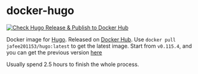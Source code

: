# docker-hugo

[![Check Hugo Release & Publish to Docker Hub](https://github.com/leoli0605/docker-hugo/actions/workflows/docker-publish.yml/badge.svg)](https://github.com/leoli0605/docker-hugo/actions/workflows/docker-publish.yml)

Docker image for [Hugo](https://gohugo.io/).
Released on [Docker Hub](https://hub.docker.com/repository/docker/jafee201153/hugo/general).
Use `docker pull jafee201153/hugo:latest` to get the latest image.
Start from `v0.115.4`, and you can get the previous version [here](https://hub.docker.com/r/klakegg/hugo)

Usually spend 2.5 hours to finish the whole process.